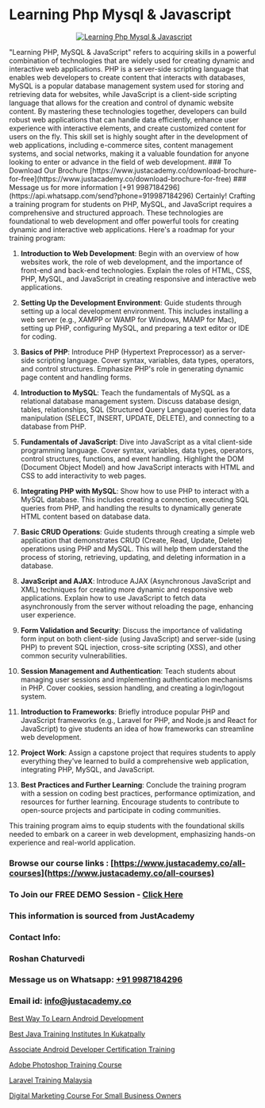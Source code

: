 # Learning Php Mysql & Javascript

<p align="center">
  <a href="https://justacademy.co/course-detail/php-training">
    <img src="https://justacademy.co/storage2/course_image/1676637155_course_image.webp" alt="Learning Php Mysql & Javascript">
  </a>
</p>
"Learning PHP, MySQL & JavaScript" refers to acquiring skills in a powerful combination of technologies that are widely used for creating dynamic and interactive web applications. PHP is a server-side scripting language that enables web developers to create content that interacts with databases, MySQL is a popular database management system used for storing and retrieving data for websites, while JavaScript is a client-side scripting language that allows for the creation and control of dynamic website content. By mastering these technologies together, developers can build robust web applications that can handle data efficiently, enhance user experience with interactive elements, and create customized content for users on the fly. This skill set is highly sought after in the development of web applications, including e-commerce sites, content management systems, and social networks, making it a valuable foundation for anyone looking to enter or advance in the field of web development.
### To Download Our Brochure [https://www.justacademy.co/download-brochure-for-free](https://www.justacademy.co/download-brochure-for-free)
### Message us for more information [+91 9987184296](https://api.whatsapp.com/send?phone=919987184296)
Certainly! Crafting a training program for students on PHP, MySQL, and JavaScript requires a comprehensive and structured approach. These technologies are foundational to web development and offer powerful tools for creating dynamic and interactive web applications. Here's a roadmap for your training program:

1) **Introduction to Web Development**: Begin with an overview of how websites work, the role of web development, and the importance of front-end and back-end technologies. Explain the roles of HTML, CSS, PHP, MySQL, and JavaScript in creating responsive and interactive web applications.

2) **Setting Up the Development Environment**: Guide students through setting up a local development environment. This includes installing a web server (e.g., XAMPP or WAMP for Windows, MAMP for Mac), setting up PHP, configuring MySQL, and preparing a text editor or IDE for coding.

3) **Basics of PHP**: Introduce PHP (Hypertext Preprocessor) as a server-side scripting language. Cover syntax, variables, data types, operators, and control structures. Emphasize PHP's role in generating dynamic page content and handling forms.

4) **Introduction to MySQL**: Teach the fundamentals of MySQL as a relational database management system. Discuss database design, tables, relationships, SQL (Structured Query Language) queries for data manipulation (SELECT, INSERT, UPDATE, DELETE), and connecting to a database from PHP.

5) **Fundamentals of JavaScript**: Dive into JavaScript as a vital client-side programming language. Cover syntax, variables, data types, operators, control structures, functions, and event handling. Highlight the DOM (Document Object Model) and how JavaScript interacts with HTML and CSS to add interactivity to web pages.

6) **Integrating PHP with MySQL**: Show how to use PHP to interact with a MySQL database. This includes creating a connection, executing SQL queries from PHP, and handling the results to dynamically generate HTML content based on database data.

7) **Basic CRUD Operations**: Guide students through creating a simple web application that demonstrates CRUD (Create, Read, Update, Delete) operations using PHP and MySQL. This will help them understand the process of storing, retrieving, updating, and deleting information in a database.

8) **JavaScript and AJAX**: Introduce AJAX (Asynchronous JavaScript and XML) techniques for creating more dynamic and responsive web applications. Explain how to use JavaScript to fetch data asynchronously from the server without reloading the page, enhancing user experience.

9) **Form Validation and Security**: Discuss the importance of validating form input on both client-side (using JavaScript) and server-side (using PHP) to prevent SQL injection, cross-site scripting (XSS), and other common security vulnerabilities.

10) **Session Management and Authentication**: Teach students about managing user sessions and implementing authentication mechanisms in PHP. Cover cookies, session handling, and creating a login/logout system.

11) **Introduction to Frameworks**: Briefly introduce popular PHP and JavaScript frameworks (e.g., Laravel for PHP, and Node.js and React for JavaScript) to give students an idea of how frameworks can streamline web development.

12) **Project Work**: Assign a capstone project that requires students to apply everything they've learned to build a comprehensive web application, integrating PHP, MySQL, and JavaScript.

13) **Best Practices and Further Learning**: Conclude the training program with a session on coding best practices, performance optimization, and resources for further learning. Encourage students to contribute to open-source projects and participate in coding communities.

This training program aims to equip students with the foundational skills needed to embark on a career in web development, emphasizing hands-on experience and real-world application.

### Browse our course links : [https://www.justacademy.co/all-courses](https://www.justacademy.co/all-courses) 
### To Join our FREE DEMO Session - [Click Here](https://www.justacademy.co/register-for-course-demo)


### This information is sourced from JustAcademy
### Contact Info:
### Roshan Chaturvedi
### Message us on Whatsapp: [+91 9987184296](https://api.whatsapp.com/send?phone=919987184296)
### Email id: [info@justacademy.co](mailto:info@justacademy.co)
                
[Best Way To Learn Android Development](https://www.linkedin.com/pulse/best-way-learn-android-development-justacademy-5uj3c/)

[Best Java Training Institutes In Kukatpally](https://www.linkedin.com/pulse/best-java-training-institutes-kukatpally-justacademy-las-vegas-ne5gf?trackingId=%2FNoB4tX6p7s9zzDFCjNpsg%3D%3D&lipi=urn%3Ali%3Apage%3Ad_flagship3_company_admin%3BSRVvZqxTRJ2BK3zMbr9wpQ%3D%3D)

[Associate Android Developer Certification Training](https://medium.com/@justacademytraining/associate-android-developer-certification-training-2828df16baa9)

[Adobe Photoshop Training Course](https://medium.com/@roneet705/adobe-photoshop-training-course-12a7329dcdc1)

[Laravel Training Malaysia](https://justacademyin.github.io/justacademy/laravel-training-malaysia)

[Digital Marketing Course For Small Business Owners](https://justacademyin.github.io/justacademy/digital-marketing-course-for-small-business-owners)

